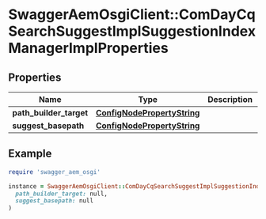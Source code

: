 # SwaggerAemOsgiClient::ComDayCqSearchSuggestImplSuggestionIndexManagerImplProperties

## Properties

| Name | Type | Description | Notes |
| ---- | ---- | ----------- | ----- |
| **path_builder_target** | [**ConfigNodePropertyString**](ConfigNodePropertyString.md) |  | [optional] |
| **suggest_basepath** | [**ConfigNodePropertyString**](ConfigNodePropertyString.md) |  | [optional] |

## Example

```ruby
require 'swagger_aem_osgi'

instance = SwaggerAemOsgiClient::ComDayCqSearchSuggestImplSuggestionIndexManagerImplProperties.new(
  path_builder_target: null,
  suggest_basepath: null
)
```


